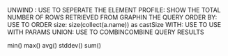 UNWIND : USE TO SEPERATE THE ELEMENT
PROFILE: SHOW THE TOTAL NUMBER OF ROWS RETRIEVED FROM GRAPHIN THE QUERY
ORDER BY: USE TO ORDER
size: size(collect(a.name)) as castSize
WITH: USE TO USE WITH PARAMS
UNION: USE TO COMBINCOMBINE QUERY RESULTS

min()
max()
avg()
stddev()
sum()
